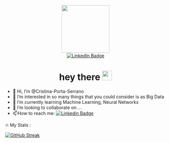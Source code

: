 
<div id="header" align="center">
  <img src="https://media.giphy.com/media/4EbPq54Rbx5UvBXsRx/giphy.gif" width="150"/>
</div>

<div id="badges" align="center">
  <a href="https://www.linkedin.com/in/cristinaportaserrano/">
    <img src="https://img.shields.io/badge/LinkedIn-blue?style=for-the-badge&logo=linkedin&logoColor=white" alt="LinkedIn Badge"/>
  </a>
</div>



<h1 align="center">
  hey there
  <img src="https://media.giphy.com/media/hvRJCLFzcasrR4ia7z/giphy.gif" width="30px"/>
</h1>


- 👋 Hi, I’m @Cristina-Porta-Serrano
- 👀 I’m interested in so many things that you could consider is as Big Data
- 🌱 I’m currently learning Machine Learning, Neural Networks
- 💞️ I’m looking to collaborate on ...
- :mailbox:How to reach me: [![Linkedin Badge](https://img.shields.io/badge/-kakbar-blue?style=flat&logo=Linkedin&logoColor=white)](https://www.linkedin.com/in/cristinaportaserrano/)


:fire: My Stats :

[![GitHub Streak](http://github-readme-streak-stats.herokuapp.com?user=Cristina-Porta-Serrano&theme=dark&background=000000)](https://git.io/streak-stats)

<img src="https://komarev.com/ghpvc/?username=Cristina-Porta-Serrano&style=flat-square&color=blue" alt=""/>

<!---
Cristina-Porta-Serrano/Cristina-Porta-Serrano is a ✨ special ✨ repository because its `README.md` (this file) appears on your GitHub profile.
You can click the Preview link to take a look at your changes.
--->
